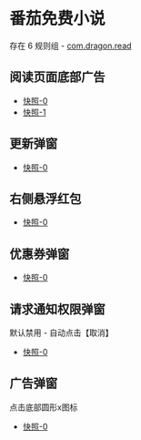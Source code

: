 # 番茄免费小说

存在 6 规则组 - [com.dragon.read](/src/apps/com.dragon.read.ts)

## 阅读页面底部广告

- [快照-0](https://i.gkd.li/import/12908734)
- [快照-1](https://gkd-kit.gitee.io/import/12716444)

## 更新弹窗

- [快照-0](https://gkd-kit.gitee.io/import/12716477)

## 右侧悬浮红包

- [快照-0](https://gkd-kit.gitee.io/import/12716506)

## 优惠券弹窗

- [快照-0](https://i.gkd.li/import/12910159)

## 请求通知权限弹窗

默认禁用 - 自动点击【取消】

- [快照-0](https://gkd-kit.gitee.io/import/12716592)

## 广告弹窗

点击底部圆形x图标

- [快照-0](https://gkd-kit.gitee.io/import/12878266)

